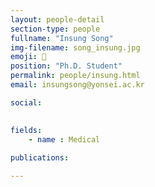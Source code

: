```yaml
---
layout: people-detail
section-type: people
fullname: "Insung Song"
img-filename: song_insung.jpg
emoji: 🐖
position: "Ph.D. Student"
permalink: people/insung.html
email: insungsong@yonsei.ac.kr

social:
  

fields:
    - name : Medical
    
publications:

---
```

